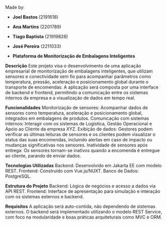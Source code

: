 Made by:

- **Joel Bastos** (2191618)
- **Ana Martins** (2201789)
- **Tiago Baptista**  (21919826)
- **José Pereira** (2211033)

- **Plataforma de Monitorização de Embalagens Inteligentes**
  
**Descrição**
Este projeto visa o desenvolvimento de uma aplicação empresarial de monitorização de embalagens inteligentes, que utilizam sensores e conectividade sem fio para acompanhar parâmetros como temperatura, pressão, aceleração e posicionamento global durante o transporte de encomendas. A aplicação será composta por uma interface de backend e frontend, permitindo a comunicação entre os sistemas internos da empresa e a visualização de dados em tempo real.


**Funcionalidades**
  Monitorização de sensores: Acompanhar dados de sensores como temperatura, aceleração e posicionamento global, integrados em embalagens de produtos.
  Comunicação com sistemas internos: Interagir com os sistemas de Logística, Gestão Operacional e Apoio ao Cliente da empresa XYZ.
  Exibição de dados: Gestores podem verificar as últimas leituras de sensores e os clientes podem visualizar o status das suas encomendas, incluindo alertas em caso de impacto ou mudanças significativas nos sensores.
  Inatividade de sensores após entrega: Os sensores tornam-se inativos quando a encomenda é entregue ao cliente, parando de enviar dados.


**Tecnologias Utilizadas**
  Backend: Desenvolvido em Jakarta EE com modelo REST.
  Frontend: Construído com Vue.js/NUXT.
  Banco de Dados: PostgreSQL.


**Estrutura do Projeto**
  Backend: Lógica de negócios e acesso a dados via API REST.
  Frontend: Interface de apresentação para simulação e interação com os sistemas externos e backend.

**Requisitos**
  A aplicação será auto-contida, não dependendo de sistemas externos.
  O backend será implementado utilizando o modelo REST Service, com foco na modularidade e boas práticas arquiteturais como MVC e ORM.
